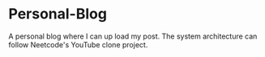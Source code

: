 # Personal-Blog
A personal blog where I can up load my post. The system architecture can follow Neetcode's YouTube clone project.
